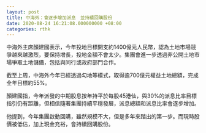 ```yaml
---
layout: post
title: 中海外：會逐步增加派息　並持續回購股份
date: 2020-08-24 16:21:08.000000000 +08:00
categories: rthk
---
```


中海外主席顏建國表示，今年投地目標開支約1400億元人民幣，認為土地市場競爭越來越激烈，要保持增長，投地金額不會太少。集團會進一步透過非公開土地市場爭取土地儲備，包括與同行或政府部門合作。

截至上周，中海外今年已經透過勾地等模式，取得逾700億元權益土地總額，完成全年目標約55%。

顏建國指，今年派發的中期股息按年持平於每股45港仙，與30%的派息比率目標指引仍有距離，但相信隨著集團持續平穩發展，派息總額和派息比率會逐步增加。

他提到，今年集團啟動回購，雖然規模不大，但是多年來踏出的第一步。而現時股價被低估，加上現金充裕，會持續回購股份。
